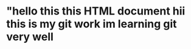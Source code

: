 <h1>
"hello this this HTML  document  hii
  this is my git work 
   im learning git very well
</h1>
